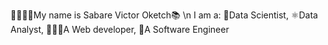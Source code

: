 👋🏾👋🏾My name is Sabare Victor Oketch📚 \n
I am a:
🚀Data Scientist, 
⚛️Data Analyst, 
👩🏾‍💻A Web developer,
🤖A Software Engineer 
